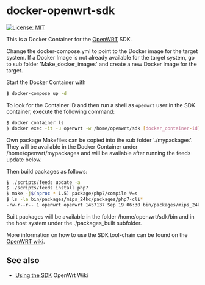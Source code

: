 docker-openwrt-sdk
========================
[![License: MIT](http://img.shields.io/badge/license-MIT-blue.svg?style=flat-square)](https://github.com/redorbluepill/docker-openwrt-sdk/blob/master/LICENSE)

This is a Docker Container for the [OpenWRT](https://openwrt.org/) SDK.

Change the docker-compose.yml to point to the Docker image for the target system.
If a Docker Image is not already available for the target system, go to sub folder 'Make_docker_images' and create a new Docker Image for the target.

Start the Docker Container with
```sh
$ docker-compose up -d
```
To look for the Container ID and then run a shell as `openwrt` user in the SDK container, execute the following command:
```sh
$ docker container ls
$ docker exec -it -u openwrt -w /home/openwrt/sdk [docker_container-id] /bin/bash
```
Own package Makefiles can be copied into the sub folder './mypackages'.
They will be available in the Docker Container under /home/openwrt/mypackages and will be available after running the feeds update below.

Then build packages as follows:

```sh
$ ./scripts/feeds update -a
$ ./scripts/feeds install php7
$ make -j$(nproc * 1.5) package/php7/compile V=s
$ ls -la bin/packages/mips_24kc/packages/php7-cli*
-rw-r--r-- 1 openwrt openwrt 1457137 Sep 19 06:30 bin/packages/mips_24kc/packages/php7-cli_7.1.1-1_mips_24kc.ipk
```

Built packages will be available in the folder /home/openwrt/sdk/bin and in the host system under the ./packages_built subfolder.

More information on how to use the SDK tool-chain can be found on the
[OpenWRT wiki](http://wiki.openwrt.org/doc/howto/build).

## See also

- [Using the SDK](https://wiki.openwrt.org/doc/howto/obtain.firmware.sdk) OpenWrt Wiki
